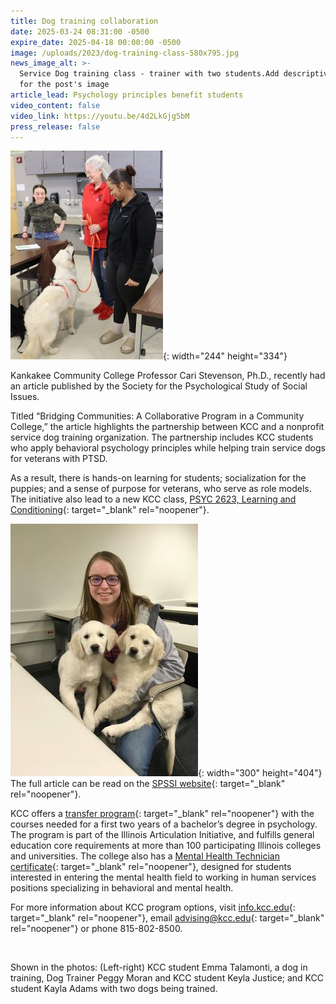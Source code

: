 ```yaml
---
title: Dog training collaboration
date: 2025-03-24 08:31:00 -0500
expire_date: 2025-04-18 00:00:00 -0500
image: /uploads/2023/dog-training-class-580x795.jpg
news_image_alt: >-
  Service Dog training class - trainer with two students.Add descriptive text
  for the post's image
article_lead: Psychology principles benefit students
video_content: false
video_link: https://youtu.be/4d2LkGjg5bM
press_release: false
---
```

![Dog Training class 2024, (left-right) Emma Talamonti, dog in training, Trainer Peggy Moran, Keyla Justice](/uploads/2023/dogtraining-class244x344.jpg "Dog Training Class at KCC"){: width="244" height="334"}

Kankakee Community College Professor Cari Stevenson, Ph.D., recently had an article published by the Society for the Psychological Study of Social Issues.

Titled “Bridging Communities: A Collaborative Program in a Community College,” the article highlights the partnership between KCC and a nonprofit service dog training organization. The partnership includes KCC students who apply behavioral psychology principles while helping train service dogs for veterans with PTSD.

As a result, there is hands-on learning for students; socialization for the puppies; and a sense of purpose for veterans, who serve as role models. The initiative also lead to a new KCC class, [PSYC 2623, Learning and Conditioning](https://kcc.smartcatalogiq.com/en/2024-2025/academic-catalog/courses/psyc-psychology/psyc-2623/ "PSYC 2623 Learning and Conditioning"){: target="_blank" rel="noopener"}.

![Psychology dog training Kayla Adams with two dogs](/uploads/2023/psychology-dog-training-kayla-adams-300x404.jpg "Psychology-dog-training-Kayla Adams"){: width="300" height="404"} The full article can be read on the [SPSSI website](https://www.spssi.org/index.cfm?fuseaction=page.viewPage&amp;pageID=3007&amp;nodeID=1# "SPSSI website"){: target="_blank" rel="noopener"}.

KCC offers a [transfer program](https://kcc.smartcatalogiq.com/en/current/academic-catalog/programs/psychology-aa/ "Psychology Plan of Study transfer program"){: target="_blank" rel="noopener"} with the courses needed for a first two years of a bachelor’s degree in psychology. The program is part of the Illinois Articulation Initiative, and fulfills general education core requirements at more than 100 participating Illinois colleges and universities. The college also has a [Mental Health Technician certificate](https://kcc.smartcatalogiq.com/en/current/academic-catalog/programs/mental-health-technician-certificate/ "Mental Health Technician certificate"){: target="_blank" rel="noopener"}, designed for students interested in entering the mental health field to working in human services positions specializing in behavioral and mental health.

For more information about KCC program options, visit [info.kcc.edu](https://info.kcc.edu/ "info.kcc.edu"){: target="_blank" rel="noopener"}, email [advising@kcc.edu](mailto:advising@kcc.edu "advising@kcc.edu"){: target="_blank" rel="noopener"} or phone 815-802-8500.

&nbsp;

Shown in the photos: (Left-right) KCC student Emma Talamonti, a dog in training, Dog Trainer Peggy Moran and KCC student Keyla Justice; and KCC student Kayla Adams with two dogs being trained.

&nbsp;